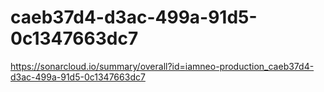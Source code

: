 # caeb37d4-d3ac-499a-91d5-0c1347663dc7
https://sonarcloud.io/summary/overall?id=iamneo-production_caeb37d4-d3ac-499a-91d5-0c1347663dc7
